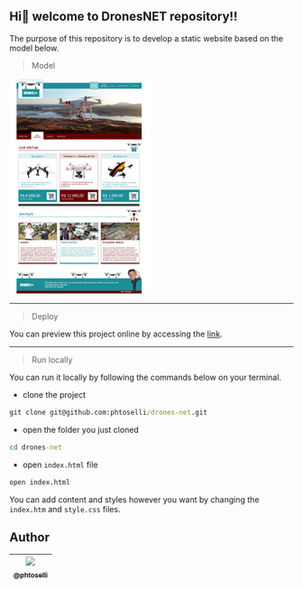 ## Hi👋 welcome to DronesNET repository!!

The purpose of this repository is to develop a static website based on the model below.

> Model

<img src="modelo.png" width="250px"/>

---

> Deploy

You can preview this project online by accessing the [link](https://phtoselli.github.io/drones-net/).

---

> Run locally

You can run it locally by following the commands below on your terminal.

- clone the project

```cmd
git clone git@github.com:phtoselli/drones-net.git
```

- open the folder you just cloned

```cmd
cd drones-net
```

- open `index.html` file

```cmd
open index.html
```

You can add content and styles however you want by changing the `index.htm` and `style.css` files.


## Author

| [<img src="https://avatars.githubusercontent.com/u/73919445?s=96&v=4"><br><sub>@phtoselli</sub>](https://github.com/phtoselli) |
| :---: |


